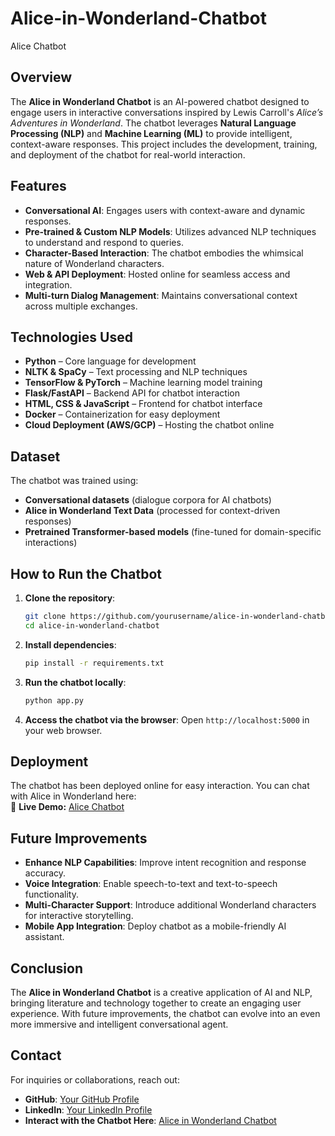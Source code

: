 # Alice-in-Wonderland-Chatbot
Alice Chatbot

## Overview
The **Alice in Wonderland Chatbot** is an AI-powered chatbot designed to engage users in interactive conversations inspired by Lewis Carroll's *Alice’s Adventures in Wonderland*. The chatbot leverages **Natural Language Processing (NLP)** and **Machine Learning (ML)** to provide intelligent, context-aware responses. This project includes the development, training, and deployment of the chatbot for real-world interaction.

## Features
- **Conversational AI**: Engages users with context-aware and dynamic responses.
- **Pre-trained & Custom NLP Models**: Utilizes advanced NLP techniques to understand and respond to queries.
- **Character-Based Interaction**: The chatbot embodies the whimsical nature of Wonderland characters.
- **Web & API Deployment**: Hosted online for seamless access and integration.
- **Multi-turn Dialog Management**: Maintains conversational context across multiple exchanges.

## Technologies Used
- **Python** – Core language for development
- **NLTK & SpaCy** – Text processing and NLP techniques
- **TensorFlow & PyTorch** – Machine learning model training
- **Flask/FastAPI** – Backend API for chatbot interaction
- **HTML, CSS & JavaScript** – Frontend for chatbot interface
- **Docker** – Containerization for easy deployment
- **Cloud Deployment (AWS/GCP)** – Hosting the chatbot online

## Dataset
The chatbot was trained using:
- **Conversational datasets** (dialogue corpora for AI chatbots)
- **Alice in Wonderland Text Data** (processed for context-driven responses)
- **Pretrained Transformer-based models** (fine-tuned for domain-specific interactions)

## How to Run the Chatbot
1. **Clone the repository**:
   ```sh
   git clone https://github.com/yourusername/alice-in-wonderland-chatbot.git
   cd alice-in-wonderland-chatbot
   ```
2. **Install dependencies**:
   ```sh
   pip install -r requirements.txt
   ```
3. **Run the chatbot locally**:
   ```sh
   python app.py
   ```
4. **Access the chatbot via the browser**:
   Open `http://localhost:5000` in your web browser.

## Deployment
The chatbot has been deployed online for easy interaction. You can chat with Alice in Wonderland here:  
🔗 **Live Demo:** [Alice Chatbot](http://localhost:8501/)

## Future Improvements
- **Enhance NLP Capabilities**: Improve intent recognition and response accuracy.
- **Voice Integration**: Enable speech-to-text and text-to-speech functionality.
- **Multi-Character Support**: Introduce additional Wonderland characters for interactive storytelling.
- **Mobile App Integration**: Deploy chatbot as a mobile-friendly AI assistant.

## Conclusion
The **Alice in Wonderland Chatbot** is a creative application of AI and NLP, bringing literature and technology together to create an engaging user experience. With future improvements, the chatbot can evolve into an even more immersive and intelligent conversational agent.

## Contact
For inquiries or collaborations, reach out:
- **GitHub**: [Your GitHub Profile](https://github.com/ChristabelJohnny)
- **LinkedIn**: [Your LinkedIn Profile](https://www.linkedin.com/in/christabeljohnny)
- **Interact with the Chatbot Here**: [Alice in Wonderland Chatbot](http://localhost:8501/.com)


